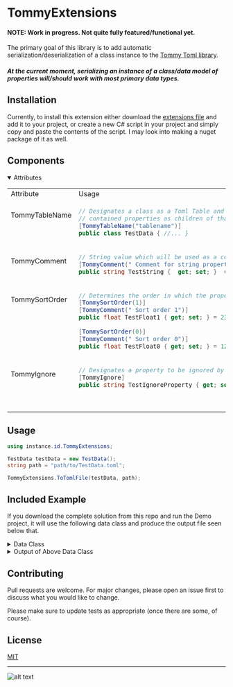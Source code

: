 
# TommyExtensions

#### NOTE: Work in progress. Not quite fully featured/functional yet.
The primary goal of this library is to add automatic serialization/deserialization of a class instance to the [Tommy Toml library](https://github.com/dezhidki/Tommy).

##### At the current moment, serializing an instance of a class/data model of properties will/should work with most primary data types.

## Installation

Currently, to install this extension either download the [extensions file](https://github.com/instance-id/TommyExtensions/blob/main/TommyExtensions/TommyExtensions.cs)
and add it to your project, or create a new C# script in your project and simply copy and paste the contents of the script. 
I may look into making a nuget package of it as well.
## Components

 <details open>
<summary>Attributes</summary>

<table>
<!-- ---------------------------------------------- -->
<tr>
<td> Attribute </td> <td> Usage </td> <td> Result </td>
</tr>
<tr>
<td valign="top" style="padding-top: 25px"> TommyTableName </td>
<td valign="top">

```c#
// Designates a class as a Toml Table and applies all 
// contained properties as children of that table
[TommyTableName("tablename")]
public class TestData { //... }
```

</td>
<td valign="top">

```toml
[tablename]
```

</td>
</tr>
<!-- ---------------------------------------------- -->
<tr>
<td valign="top" style="padding-top: 25px"> TommyComment </td>
<td valign="top">

```c#
// String value which will be used as a comment for the property/field
[TommyComment(" Comment for string property")]  
public string TestString {  get; set; }  = "Test String"
```

</td>
<td valign="top">

```toml
# Comment for string property
TestString = "Test String"
```

</td>
</tr>
<!-- ---------------------------------------------- -->
<tr>
<td valign="top" style="padding-top: 25px"> TommySortOrder </td>
<td valign="top">

```c#
// Determines the order in which the properties will be written to file
[TommySortOrder(1)] 
[TommyComment(" Sort order 1")]
public float TestFloat1 { get; set; } = 234.234f;

[TommySortOrder(0)] 
[TommyComment(" Sort order 0")]
public float TestFloat0 { get; set; } = 123.123f;
```

</td>
<td valign="top">

```toml
# Sort order 0
TestFloat0 = 123.123

# Sort order 1
TestFloat1 = 234.234
```

</td>
</tr>
<!-- ---------------------------------------------- -->
<tr>
<td valign="top" style="padding-top: 25px"> TommyIgnore </td>
<td valign="top">

```c#
// Designates a property to be ignored by the Tommy processor
[TommyIgnore]
public string TestIgnoreProperty { get; set; }
```

</td>
<td valign="top">

```toml
# Sort order 0
TestFloat0 = 123.123

# Sort order 1
TestFloat1 = 234.234
```

</td>
</tr>
</table>

</details>

## Usage

```c#
using instance.id.TommyExtensions;

TestData testData = new TestData();
string path = "path/to/TestData.toml";

TommyExtensions.ToTomlFile(testData, path);
```

## Included Example

If you download the complete solution from this repo and run the Demo project, it will use the following data class and produce the output file seen below that. 

<details>
<summary>Data Class</summary>

```c#
[TommyTableName("nametest")]
public class TestData
{
    [TommyComment(" Comment for string property\n Testing second line comment\n" +
                  "This and subsequent items should appear after the sorted properties")]
    public string TestStringComment { get; set; } = "Test String";

    [TommyComment(@" This item should be a blank string : Testing null value")]
    public string TestString { get; set; }

    [TommyComment(@" Comment testing multiline verbatim strings #1
     Comment testing multiline verbatim strings #2
     Comment testing multiline verbatim strings #3")]
    public string TestComment { get; set; } = "Test String";

    [TommyComment(" Comment for bool property")]
    public bool TestBoolComment { get; set; } = true;
    public bool TestBool { get; set; }

    [TommyComment(" Comment for int property")]
    public int TestIntComment { get; set; } = 1;
    public int TestInt { get; set; } = 1;

    [TommySortOrder(1)]
    [TommyComment(@" Comment for ulong property  
     This item should appear second as it's sort order is : 1")]
    public ulong TestUlongComment { get; set; } = 448543646457048970;
    public ulong TestUlong { get; set; } = 448543646457048970;

    [TommySortOrder(2)]
    [TommyComment(@" Comment for float property 
     This item should appear third as it's sort order is : 2")]
    public float TestFloatComment { get; set; } = 123.123f;
    public float TestFloat { get; set; } = 123.123f;

    [TommyComment(" Comment for double property")]
    public double TestDoubleComment { get; set; } = 1234.123;
    public double TestDouble { get; set; } = 1234.123;

    [TommyComment(" Comment for decimal property")]
    public decimal TestDecimalComment { get; set; } = new decimal(0.11);
    public decimal TestDecimal { get; set; } = new decimal(0.11);

    [TommyComment(" Comment for IntArray property")]
    public int[] TestIntArrayComment { get; set; } = new[] {1, 2, 3, 4};

    [TommySortOrder(0)]
    [TommyComment(@" This item should appear first as it's sort order is : 0")]
    public int[] TestIntArray { get; set; } = new[] {1, 2, 3, 4};

    [TommyComment(@" Comment for List<string> property")]
    public List<string> TestStringListComment { get; set; } = new List<string> {"string1", "string2", "string3"};
    public List<string> TestStringList { get; set; } = new List<string> {"string1", "string2", "string3"};

    [TommyIgnore]
    public string TestIgnoreProperty { get; set; } = "I should not show up in the created file";
}
```

</details>


<details>
<summary>Output of Above Data Class</summary>

```toml
[nametest]

# This item should appear first as it's sort order is : 0
TestIntArray = [ 1, 2, 3, 4 ]
# Comment for ulong property
# This item should appear second as it's sort order is : 1
TestUlongComment = 448543646457048970

# Comment for float property
# This item should appear third as it's sort order is : 2
TestFloatComment = 123.123

# Comment for string property
# Testing second line comment
# This and subsequent items should appear after the sorted properties
TestStringComment = "Test String"

# This item should be a blank string : Testing null value
TestString = ""

# Comment testing multiline verbatim strings #1
# Comment testing multiline verbatim strings #2
# Comment testing multiline verbatim strings #3
TestComment = "Test String"

# Comment for bool property
TestBoolComment = true

TestBool = false

# Comment for int property
TestIntComment = 1

TestInt = 1

TestUlong = 448543646457048970

TestFloat = 123.123

# Comment for double property
TestDoubleComment = 1234.123

TestDouble = 1234.123

# Comment for decimal property
TestDecimalComment = 0.11

TestDecimal = 0.11

# Comment for IntArray property
TestIntArrayComment = [ 1, 2, 3, 4 ]
# Comment for List<string> property
TestStringListComment = [ "string1", "string2", "string3" ]
TestStringList = [ "string1", "string2", "string3" ]

```

</details>

## Contributing
Pull requests are welcome. For major changes, please open an issue first to discuss what you would like to change.

Please make sure to update tests as appropriate (once there are some, of course).

## License
[MIT](https://choosealicense.com/licenses/mit/)

---
![alt text](https://i.imgur.com/cg5ow2M.png "instance.id")
